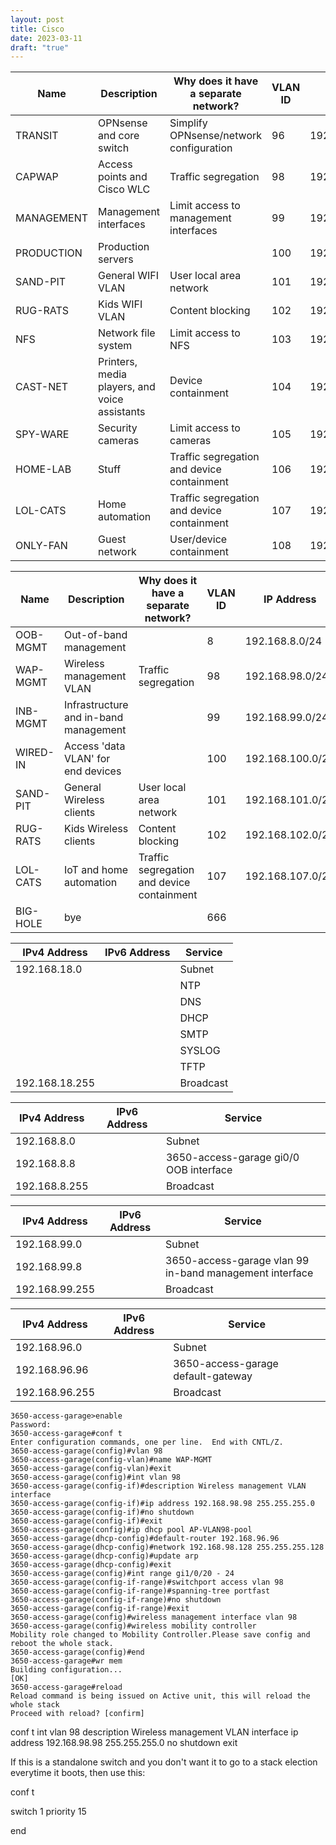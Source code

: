 ```yaml
---
layout: post
title: Cisco
date: 2023-03-11
draft: "true"
---
```


| Name       | Description                                   | Why does it have a separate network?       | VLAN ID | IP Address       | Server |
| ---------- | --------------------------------------------- | ------------------------------------------ | ------- | ---------------- | ------ |
| TRANSIT    | OPNsense and core switch                      | Simplify OPNsense/network configuration    | 96      | 192.168.96.0/24  |
| CAPWAP     | Access points and Cisco WLC                   | Traffic segregation                        | 98      | 192.168.98.0/24  |
| MANAGEMENT | Management interfaces                         | Limit access to management interfaces      | 99      | 192.168.99.0/24  |
| PRODUCTION | Production servers                            |                                            | 100     | 192.168.100.0/24 |
| SAND-PIT   | General WIFI VLAN                             | User local area network                    | 101     | 192.168.101.0/24 |
| RUG-RATS   | Kids WIFI VLAN                                | Content blocking                           | 102     | 192.168.102.0/24 |
| NFS        | Network file system                           | Limit access to NFS                        | 103     | 192.168.103.0/24 |
| CAST-NET   | Printers, media players, and voice assistants | Device containment                         | 104     | 192.168.104.0/24 |
| SPY-WARE   | Security cameras                              | Limit access to cameras                    | 105     | 192.168.105.0/24 |
| HOME-LAB   | Stuff                                         | Traffic segregation and device containment | 106     | 192.168.106.0/24 |
| LOL-CATS   | Home automation                               | Traffic segregation and device containment | 107     | 192.168.107.0/24 |
| ONLY-FAN   | Guest network                                 | User/device containment                    | 108     | 192.168.108.0/24 |




| Name     | Description                           | Why does it have a separate network?       | VLAN ID | IP Address       | Server          |
| -------- | ------------------------------------- | ------------------------------------------ | ------- | ---------------- | --------------- |
| OOB-MGMT | Out-of-band management                |                                            | 8       | 192.168.8.0/24   | N/A             |
| WAP-MGMT | Wireless management VLAN              | Traffic segregation                        | 98      | 192.168.98.0/24  | Cisco 3650      |
| INB-MGMT | Infrastructure and in-band management |                                            | 99      | 192.168.99.0/24  | N/A             |
| WIRED-IN | Access 'data VLAN' for end devices    |                                            | 100     | 192.168.100.0/24 | Upstream device |
| SAND-PIT | General Wireless clients              | User local area network                    | 101     | 192.168.101.0/24 | Upstream device |
| RUG-RATS | Kids Wireless clients                 | Content blocking                           | 102     | 192.168.102.0/24 | Upstream device |
| LOL-CATS | IoT and home automation               | Traffic segregation and device containment | 107     | 192.168.107.0/24 |                 |
| BIG-HOLE | bye               | | 666     |  |                 |


| IPv4 Address   | IPv6 Address | Service   |
| -------------- | ------------ | --------- |
| 192.168.18.0   |              | Subnet    |
|                |              | NTP       |
|                |              | DNS       |
|                |              | DHCP      |
|                |              | SMTP      |
|                |              | SYSLOG    |
|                |              | TFTP      |
| 192.168.18.255 |              | Broadcast |

| IPv4 Address  | IPv6 Address | Service                                |
| ------------- | ------------ | -------------------------------------- |
| 192.168.8.0   |              | Subnet                                 |
| 192.168.8.8   |              | 3650-access-garage gi0/0 OOB interface |
| 192.168.8.255 |              | Broadcast                              |

| IPv4 Address   | IPv6 Address | Service                                                 |
| -------------- | ------------ | ------------------------------------------------------- |
| 192.168.99.0   |              | Subnet                                                  |
| 192.168.99.8   |              | 3650-access-garage vlan 99 in-band management interface |
| 192.168.99.255 |              | Broadcast                                               |

| IPv4 Address   | IPv6 Address | Service                            |
| -------------- | ------------ | ---------------------------------- |
| 192.168.96.0   |              | Subnet                             |
| 192.168.96.96  |              | 3650-access-garage default-gateway |
| 192.168.96.255 |              | Broadcast                          |



```console
3650-access-garage>enable
Password: 
3650-access-garage#conf t
Enter configuration commands, one per line.  End with CNTL/Z.
3650-access-garage(config)#vlan 98
3650-access-garage(config-vlan)#name WAP-MGMT
3650-access-garage(config-vlan)#exit
3650-access-garage(config)#int vlan 98
3650-access-garage(config-if)#description Wireless management VLAN interface
3650-access-garage(config-if)#ip address 192.168.98.98 255.255.255.0
3650-access-garage(config-if)#no shutdown
3650-access-garage(config-if)#exit
3650-access-garage(config)#ip dhcp pool AP-VLAN98-pool
3650-access-garage(dhcp-config)#default-router 192.168.96.96
3650-access-garage(dhcp-config)#network 192.168.98.128 255.255.255.128
3650-access-garage(dhcp-config)#update arp
3650-access-garage(dhcp-config)#exit
3650-access-garage(config)#int range gi1/0/20 - 24
3650-access-garage(config-if-range)#switchport access vlan 98
3650-access-garage(config-if-range)#spanning-tree portfast
3650-access-garage(config-if-range)#no shutdown
3650-access-garage(config-if-range)#exit
3650-access-garage(config)#wireless management interface vlan 98
3650-access-garage(config)#wireless mobility controller
Mobility role changed to Mobility Controller.Please save config and reboot the whole stack.
3650-access-garage(config)#end
3650-access-garage#wr mem
Building configuration...
[OK]
3650-access-garage#reload
Reload command is being issued on Active unit, this will reload the whole stack
Proceed with reload? [confirm]
```

conf t
int vlan 98
description Wireless management VLAN interface
ip address 192.168.98.98 255.255.255.0
no shutdown
exit


If this is a standalone switch and you don't want it to go to a stack election everytime it boots, then use this:

conf t

switch 1 priority 15

end

